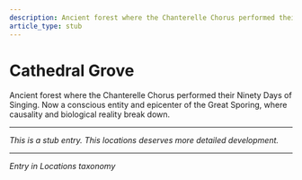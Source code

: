 ```yaml
---
description: Ancient forest where the Chanterelle Chorus performed their Ninety Days of Singing. Now a conscious entity and epicenter of the Great Sporing, where causality and biological reality break down.
article_type: stub
---
```


# Cathedral Grove

Ancient forest where the Chanterelle Chorus performed their Ninety Days of Singing. Now a conscious entity and epicenter of the Great Sporing, where causality and biological reality break down.

---
*This is a stub entry. This locations deserves more detailed development.*

---
*Entry in Locations taxonomy*

